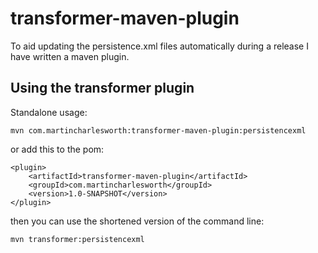 # transformer-maven-plugin

To aid updating the persistence.xml files automatically during a release I have written a maven plugin. 

## Using the transformer plugin

Standalone usage:

	mvn com.martincharlesworth:transformer-maven-plugin:persistencexml

or add this to the pom:

	<plugin>
		<artifactId>transformer-maven-plugin</artifactId>
		<groupId>com.martincharlesworth</groupId>
		<version>1.0-SNAPSHOT</version>
	</plugin>

then you can use the shortened version of the command line:

	mvn transformer:persistencexml



